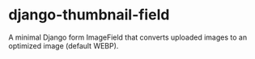 # django-thumbnail-field

A minimal Django form ImageField that converts uploaded images to an optimized image (default WEBP).
